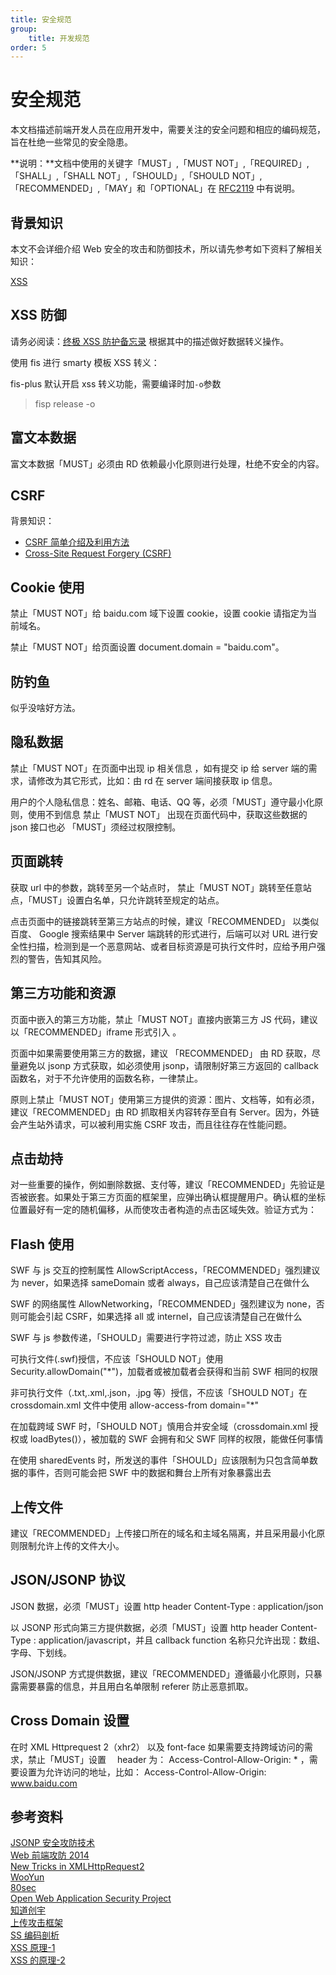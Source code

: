 ```yaml
---
title: 安全规范
group:
    title: 开发规范
order: 5
---
```


# 安全规范

本文档描述前端开发人员在应用开发中，需要关注的安全问题和相应的编码规范，旨在杜绝一些常见的安全隐患。

**说明：**文档中使用的关键字「MUST」,「MUST NOT」,「REQUIRED」,「SHALL」,「SHALL NOT」,「SHOULD」,「SHOULD NOT」,「RECOMMENDED」,「MAY」和「OPTIONAL」在 [RFC2119](https://www.ietf.org/rfc/rfc2119.txt) 中有说明。

## 背景知识

本文不会详细介绍 Web 安全的攻击和防御技术，所以请先参考如下资料了解相关知识：

[XSS]()

## XSS 防御

请务必阅读：[终极 XSS 防护备忘录](http://www.fooying.com/chinese-translationthe-ultimate-xss-protection-cheatsheet-for-developers/) 根据其中的描述做好数据转义操作。

使用 fis 进行 smarty 模板 XSS 转义：

fis-plus 默认开启 xss 转义功能，需要编译时加`-o`参数

> fisp release -o

## 富文本数据

富文本数据「MUST」必须由 RD 依赖最小化原则进行处理，杜绝不安全的内容。

## CSRF

背景知识：

-   [CSRF 简单介绍及利用方法](http://drops.wooyun.org/papers/155)
-   [Cross-Site Request Forgery (CSRF)](https://www.owasp.org/index.php/Cross-Site_Request_Forgery_%28CSRF%29)

## Cookie 使用

禁止「MUST NOT」给 baidu.com 域下设置 cookie，设置 cookie 请指定为当前域名。

禁止「MUST NOT」给页面设置 document.domain = "baidu.com"。

## 防钓鱼

似乎没啥好方法。

## 隐私数据

禁止「MUST NOT」在页面中出现 ip 相关信息 ，如有提交 ip 给 server 端的需求，请修改为其它形式，比如：由 rd 在 server 端间接获取 ip 信息。

用户的个人隐私信息：姓名、邮箱、电话、QQ 等，必须「MUST」遵守最小化原则，使用不到信息 禁止「MUST NOT」 出现在页面代码中，获取这些数据的 json 接口也必 「MUST」须经过权限控制。

## 页面跳转

获取 url 中的参数，跳转至另一个站点时， 禁止「MUST NOT」跳转至任意站点，「MUST」设置白名单，只允许跳转至规定的站点。

点击页面中的链接跳转至第三方站点的时候，建议「RECOMMENDED」 以类似百度、 Google 搜索结果中 Server 端跳转的形式进行，后端可以对 URL 进行安全性扫描，检测到是一个恶意网站、或者目标资源是可执行文件时，应给予用户强烈的警告，告知其风险。

## 第三方功能和资源

页面中嵌入的第三方功能，禁止「MUST NOT」直接内嵌第三方 JS 代码，建议以「RECOMMENDED」iframe 形式引入 。

页面中如果需要使用第三方的数据，建议 「RECOMMENDED」 由 RD 获取，尽量避免以 jsonp 方式获取，如必须使用 jsonp，请限制好第三方返回的 callback 函数名，对于不允许使用的函数名称，一律禁止。

原则上禁止「MUST NOT」使用第三方提供的资源：图片、文档等，如有必须，建议「RECOMMENDED」由 RD 抓取相关内容转存至自有 Server。因为，外链会产生站外请求，可以被利用实施 CSRF 攻击，而且往往存在性能问题。

## 点击劫持

对一些重要的操作，例如删除数据、支付等，建议「RECOMMENDED」先验证是否被嵌套。如果处于第三方页面的框架里，应弹出确认框提醒用户。确认框的坐标位置最好有一定的随机偏移，从而使攻击者构造的点击区域失效。验证方式为：

## Flash 使用

SWF 与 js 交互的控制属性 AllowScriptAccess，「RECOMMENDED」强烈建议为 never，如果选择 sameDomain 或者 always，自己应该清楚自己在做什么

SWF 的网络属性 AllowNetworking，「RECOMMENDED」强烈建议为 none，否则可能会引起 CSRF，如果选择 all 或 internel，自己应该清楚自己在做什么

SWF 与 js 参数传递，「SHOULD」需要进行字符过滤，防止 XSS 攻击

可执行文件(.swf)授信，不应该「SHOULD NOT」使用 Security.allowDomain("\*")，加载者或被加载者会获得和当前 SWF 相同的权限

非可执行文件（.txt,.xml,.json，.jpg 等）授信，不应该「SHOULD NOT」在 crossdomain.xml 文件中使用 allow-access-from domain="\*"

在加载跨域 SWF 时，「SHOULD NOT」慎用合并安全域（crossdomain.xml 授权或 loadBytes()），被加载的 SWF 会拥有和父 SWF 同样的权限，能做任何事情

在使用 sharedEvents 时，所发送的事件「SHOULD」应该限制为只包含简单数据的事件，否则可能会把 SWF 中的数据和舞台上所有对象暴露出去

## 上传文件

建议「RECOMMENDED」上传接口所在的域名和主域名隔离，并且采用最小化原则限制允许上传的文件大小。

## JSON/JSONP 协议

JSON 数据，必须「MUST」设置 http header Content-Type : application/json

以 JSONP 形式向第三方提供数据，必须「MUST」设置 http header Content-Type : application/javascript，并且 callback function 名称只允许出现：数组、字母、下划线。

JSON/JSONP 方式提供数据，建议「RECOMMENDED」遵循最小化原则，只暴露需要暴露的信息，并且用白名单限制 referer 防止恶意抓取。

## Cross Domain 设置

在时 XML Httprequest 2（xhr2） 以及 font-face 如果需要支持跨域访问的需求，禁止「MUST」设置　 header 为： Access-Control-Allow-Origin: \* ，需要设置为允许访问的地址，比如： Access-Control-Allow-Origin: www.baidu.com

## 参考资料

[JSONP 安全攻防技术](http://blog.knownsec.com/2015/03/jsonp_security_technic)  
[Web 前端攻防 2014](http://fex.baidu.com/blog/2014/03/web-sec-2014/)  
[New Tricks in XMLHttpRequest2](http://www.html5rocks.com/en/tutorials/file/xhr2/)  
[WooYun](http://www.wooyun.org/)  
[80sec](http://www.80sec.com/)  
[Open Web Application Security Project](https://www.owasp.org/)  
[知道创宇](http://blog.knownsec.com/)  
[上传攻击框架](http://www.owasp.org.cn/OWASP_Training/Upload_Attack_Framework.pdf)  
[SS 编码剖析](http://www.freebuf.com/articles/web/43285.html)  
[XSS 原理-1](http://www.freebuf.com/articles/web/40520.html)  
[XSS 的原理-2](http://www.freebuf.com/articles/web/42727.html)
